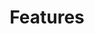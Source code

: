 ---
title: Features
redirect_from: /payment-instruments/invoice/other-features
card_overview: true
description: |
  In this section, you can read more about the different features of Invoice.
permalink: /:path/
icon:
  content: remove_red_eye
additional: true
menu_order: 1000
---